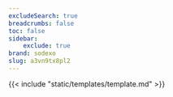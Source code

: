 ```yaml
---
excludeSearch: true
breadcrumbs: false
toc: false
sidebar:
    exclude: true
brand: sodexo
slug: a3vn9tx8pl2
---
```

{{< include "static/templates/template.md" >}}